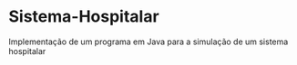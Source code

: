 # Sistema-Hospitalar
Implementação de um programa em Java para a simulação de um sistema hospitalar
